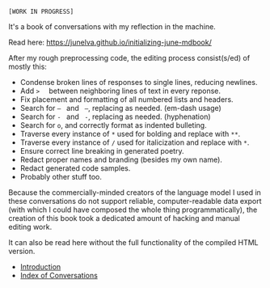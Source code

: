 `[WORK IN PROGRESS]`

It's a book of conversations with my reflection in the machine.

Read here: https://junelva.github.io/initializing-june-mdbook/

After my rough preprocessing code, the editing process consist(s/ed) of mostly this:

* Condense broken lines of responses to single lines, reducing newlines.
* Add `>  ` between neighboring lines of text in every reponse.
* Fix placement and formatting of all numbered lists and headers.
* Search for `— ` and ` —`, replacing as needed. (em-dash usage)
* Search for `- ` and ` -`, replacing as needed. (hyphenation)
* Search for ` o `, and correctly format as indented bulleting.
* Traverse every instance of `*` used for bolding and replace with `**`.
* Traverse every instance of `/` used for italicization and replace with `*`.
* Ensure correct line breaking in generated poetry.
* Redact proper names and branding (besides my own name).
* Redact generated code samples.
* Probably other stuff too.

Because the commercially-minded creators of the language model I used in these conversations do not support reliable, computer-readable data export (with which I could have composed the whole thing programmatically), the creation of this book took a dedicated amount of hacking and manual editing work.

It can also be read here without the full functionality of the compiled HTML version.

* [Introduction](src/introduction.md)
* [Index of Conversations](src/conversations/README.md)
